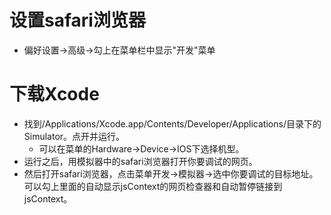 # 设置safari浏览器
* 偏好设置->高级->勾上在菜单栏中显示"开发"菜单

# 下载Xcode
* 找到/Applications/Xcode.app/Contents/Developer/Applications/目录下的Simulator。点开并运行。
    - 可以在菜单的Hardware->Device->IOS下选择机型。
* 运行之后，用模拟器中的safari浏览器打开你要调试的网页。
* 然后打开safari浏览器，点击菜单开发->模拟器->选中你要调试的目标地址。可以勾上里面的自动显示jsContext的网页检查器和自动暂停链接到jsContext。

